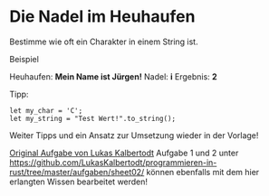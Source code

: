 # Die Nadel im Heuhaufen
Bestimme wie oft ein Charakter in einem String ist.

Beispiel

Heuhaufen: **Mein Name ist Jürgen!**
Nadel: **i**
Ergebnis: **2**

Tipp:
```
let my_char = 'C';
let my_string = "Test Wert!".to_string();
```

Weiter Tipps und ein Ansatz zur Umsetzung wieder in der Vorlage!

[Original Aufgabe von Lukas Kalbertodt](https://github.com/LukasKalbertodt/programmieren-in-rust/tree/master/aufgaben/sheet02/task3)
Aufgabe 1 und 2 unter <https://github.com/LukasKalbertodt/programmieren-in-rust/tree/master/aufgaben/sheet02/> können ebenfalls mit dem hier erlangten Wissen bearbeitet werden!